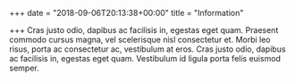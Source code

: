 +++
date = "2018-09-06T20:13:38+00:00"
title = "Information"

+++
Cras justo odio, dapibus ac facilisis in, egestas eget quam. Praesent commodo cursus magna, vel scelerisque nisl consectetur et. Morbi leo risus, porta ac consectetur ac, vestibulum at eros. Cras justo odio, dapibus ac facilisis in, egestas eget quam. Vestibulum id ligula porta felis euismod semper.